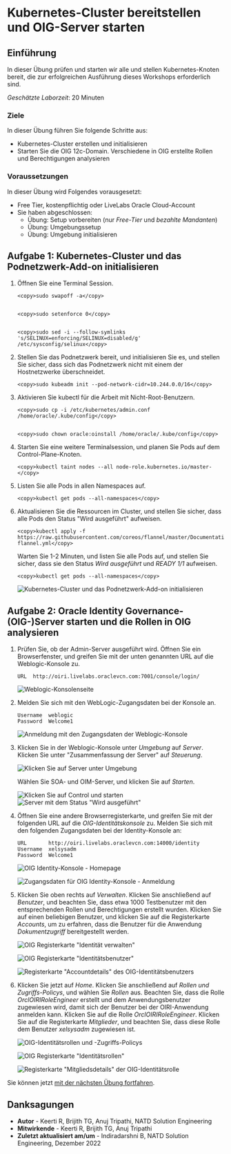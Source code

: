 # Kubernetes-Cluster bereitstellen und OIG-Server starten

## Einführung

In dieser Übung prüfen und starten wir alle und stellen Kubernetes-Knoten bereit, die zur erfolgreichen Ausführung dieses Workshops erforderlich sind.

_Geschätzte Laborzeit_: 20 Minuten

### Ziele

In dieser Übung führen Sie folgende Schritte aus:

*   Kubernetes-Cluster erstellen und initialisieren
*   Starten Sie die OIG 12c-Domain. Verschiedene in OIG erstellte Rollen und Berechtigungen analysieren

### Voraussetzungen

In dieser Übung wird Folgendes vorausgesetzt:

*   Free Tier, kostenpflichtig oder LiveLabs Oracle Cloud-Account
*   Sie haben abgeschlossen:
    *   Übung: Setup vorbereiten (nur _Free-Tier_ und _bezahlte Mandanten_)
    *   Übung: Umgebungssetup
    *   Übung: Umgebung initialisieren

## Aufgabe 1: Kubernetes-Cluster und das Podnetzwerk-Add-on initialisieren

1.  Öffnen Sie eine Terminal Session.
    
        <copy>sudo swapoff -a</copy>
        
    
        <copy>sudo setenforce 0</copy>
        
    
        <copy>sudo sed -i --follow-symlinks 's/SELINUX=enforcing/SELINUX=disabled/g' /etc/sysconfig/selinux</copy>
        
2.  Stellen Sie das Podnetzwerk bereit, und initialisieren Sie es, und stellen Sie sicher, dass sich das Podnetzwerk nicht mit einem der Hostnetzwerke überschneidet.
    
        <copy>sudo kubeadm init --pod-network-cidr=10.244.0.0/16</copy>
        
3.  Aktivieren Sie kubectl für die Arbeit mit Nicht-Root-Benutzern.
    
        <copy>sudo cp -i /etc/kubernetes/admin.conf /home/oracle/.kube/config</copy>
        
    
        <copy>sudo chown oracle:oinstall /home/oracle/.kube/config</copy>
        
4.  Starten Sie eine weitere Terminalsession, und planen Sie Pods auf dem Control-Plane-Knoten.
    
        <copy>kubectl taint nodes --all node-role.kubernetes.io/master-</copy>
        
5.  Listen Sie alle Pods in allen Namespaces auf.
    
        <copy>kubectl get pods --all-namespaces</copy>
        
6.  Aktualisieren Sie die Ressourcen im Cluster, und stellen Sie sicher, dass alle Pods den Status "Wird ausgeführt" aufweisen.
    
        <copy>kubectl apply -f https://raw.githubusercontent.com/coreos/flannel/master/Documentation/kube-flannel.yml</copy>
        
    
    Warten Sie 1-2 Minuten, und listen Sie alle Pods auf, und stellen Sie sicher, dass sie den Status _Wird ausgeführt_ und _READY 1/1_ aufweisen.
    
        <copy>kubectl get pods --all-namespaces</copy>
        
    
    ![Kubernetes-Cluster und das Podnetzwerk-Add-on initialisieren](images/pods.png)
    

## Aufgabe 2: Oracle Identity Governance-(OIG-)Server starten und die Rollen in OIG analysieren

1.  Prüfen Sie, ob der Admin-Server ausgeführt wird. Öffnen Sie ein Browserfenster, und greifen Sie mit der unten genannten URL auf die Weblogic-Konsole zu.
    
        URL  http://oiri.livelabs.oraclevcn.com:7001/console/login/
        
    
    ![Weblogic-Konsolenseite](images/weblogic-console.png)
    
2.  Melden Sie sich mit den WebLogic-Zugangsdaten bei der Konsole an.
    
        Username  weblogic
        Password  Welcome1
        
    
    ![Anmeldung mit den Zugangsdaten der Weblogic-Konsole](images/weblogic-credentials.png)
    
3.  Klicken Sie in der Weblogic-Konsole unter _Umgebung_ auf _Server_. Klicken Sie unter "Zusammenfassung der Server" auf _Steuerung_.
    
    ![Klicken Sie auf Server unter Umgebung](images/weblogic-server.png)
    
    Wählen Sie SOA- und OIM-Server, und klicken Sie auf _Starten_.
    
    ![Klicken Sie auf Control und starten](images/control-server.png) ![Server mit dem Status "Wird ausgeführt"](images/running-server.png)
    
4.  Öffnen Sie eine andere Browserregisterkarte, und greifen Sie mit der folgenden URL auf die _OIG-Identitätskonsole_ zu. Melden Sie sich mit den folgenden Zugangsdaten bei der Identity-Konsole an:
    
        URL       http://oiri.livelabs.oraclevcn.com:14000/identity
        Username  xelsysadm
        Password  Welcome1
        
    
    ![OIG Identity-Konsole - Homepage](images/oig.png)
    
    ![Zugangsdaten für OIG Identity-Konsole - Anmeldung](images/oig-credentials.png)
    
5.  Klicken Sie oben rechts auf _Verwalten_. Klicken Sie anschließend auf _Benutzer_, und beachten Sie, dass etwa 1000 Testbenutzer mit den entsprechenden Rollen und Berechtigungen erstellt wurden. Klicken Sie auf einen beliebigen Benutzer, und klicken Sie auf die Registerkarte _Accounts_, um zu erfahren, dass die Benutzer für die Anwendung _Dokumentzugriff_ bereitgestellt werden.
    
    ![OIG Registerkarte "Identität verwalten"](images/users-oig.png)
    
    ![OIG Registerkarte "Identitätsbenutzer"](images/display-users-oig.png)
    
    ![Registerkarte "Accountdetails" des OIG-Identitätsbenutzers](images/user-details-oig.png)
    
6.  Klicken Sie jetzt auf _Home_. Klicken Sie anschließend auf _Rollen und Zugriffs-Policys_, und wählen Sie _Rollen_ aus. Beachten Sie, dass die Rolle _OrclOIRIRoleEngineer_ erstellt und dem Anwendungsbenutzer zugewiesen wird, damit sich der Benutzer bei der OIRI-Anwendung anmelden kann. Klicken Sie auf die Rolle _OrclOIRIRoleEngineer_. Klicken Sie auf die Registerkarte _Mitglieder_, und beachten Sie, dass diese Rolle dem Benutzer _xelsysadm_ zugewiesen ist.
    
    ![OIG-Identitätsrollen und -Zugriffs-Policys](images/roles-oig.png)
    
    ![OIG Registerkarte "Identitätsrollen"](images/display-roles-oig.png)
    
    ![Registerkarte "Mitgliedsdetails" der OIG-Identitätsrolle](images/members-role-oig.png)
    

Sie können jetzt [mit der nächsten Übung fortfahren](#next).

## Danksagungen

*   **Autor** - Keerti R, Brijith TG, Anuj Tripathi, NATD Solution Engineering
*   **Mitwirkende** - Keerti R, Brijith TG, Anuj Tripathi
*   **Zuletzt aktualisiert am/um** - Indiradarshni B, NATD Solution Engineering, Dezember 2022
